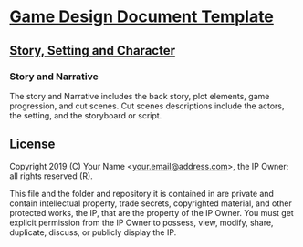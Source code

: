 # [Game Design Document Template](../readme.md)

## [Story, Setting and Character](./readme.md)

### Story and Narrative

The story and Narrative includes the back story, plot elements, game progression, and cut scenes. Cut scenes descriptions include the actors, the setting, and the storyboard or script.

## License

Copyright 2019 (C) Your Name <<your.email@address.com>>, the IP Owner; all rights reserved (R).

This file and the folder and repository it is contained in are private and contain intellectual property, trade secrets, copyrighted material, and other protected works, the IP, that are the property of the IP Owner. You must get explicit permission from the IP Owner to possess, view, modify, share, duplicate, discuss, or publicly display the IP.
